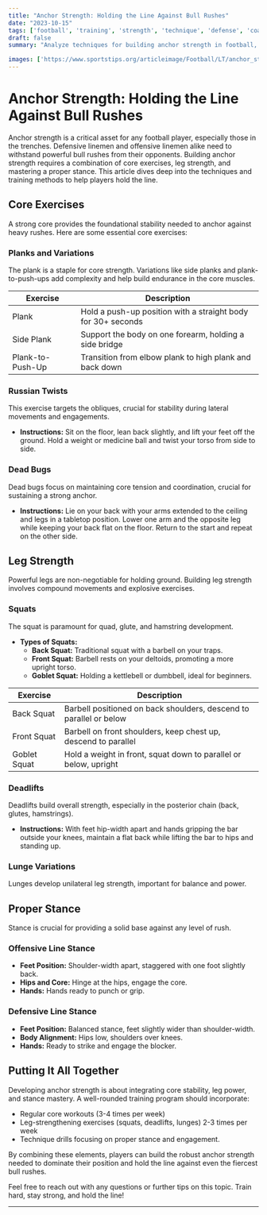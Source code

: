 ```yaml
---
title: "Anchor Strength: Holding the Line Against Bull Rushes"
date: "2023-10-15"
tags: ['football', 'training', 'strength', 'technique', 'defense', 'coaching', 'weightlifting', 'core strength', 'stance']
draft: false
summary: "Analyze techniques for building anchor strength in football, focusing on core exercises, leg strength, and proper stance."

images: ['https://www.sportstips.org/articleimage/Football/LT/anchor_strength_holding_the_line_against_bull_rushes.webp']
---
```


# Anchor Strength: Holding the Line Against Bull Rushes

Anchor strength is a critical asset for any football player, especially those in the trenches. Defensive linemen and offensive linemen alike need to withstand powerful bull rushes from their opponents. Building anchor strength requires a combination of core exercises, leg strength, and mastering a proper stance. This article dives deep into the techniques and training methods to help players hold the line.

## Core Exercises

A strong core provides the foundational stability needed to anchor against heavy rushes. Here are some essential core exercises:

### Planks and Variations

The plank is a staple for core strength. Variations like side planks and plank-to-push-ups add complexity and help build endurance in the core muscles.

| Exercise               | Description                                                 |
|------------------------|-------------------------------------------------------------|
| Plank                  | Hold a push-up position with a straight body for 30+ seconds|
| Side Plank             | Support the body on one forearm, holding a side bridge      |
| Plank-to-Push-Up       | Transition from elbow plank to high plank and back down     |

### Russian Twists

This exercise targets the obliques, crucial for stability during lateral movements and engagements.

- **Instructions:** Sit on the floor, lean back slightly, and lift your feet off the ground. Hold a weight or medicine ball and twist your torso from side to side.

### Dead Bugs

Dead bugs focus on maintaining core tension and coordination, crucial for sustaining a strong anchor.

- **Instructions:** Lie on your back with your arms extended to the ceiling and legs in a tabletop position. Lower one arm and the opposite leg while keeping your back flat on the floor. Return to the start and repeat on the other side.

## Leg Strength

Powerful legs are non-negotiable for holding ground. Building leg strength involves compound movements and explosive exercises.

### Squats

The squat is paramount for quad, glute, and hamstring development.

- **Types of Squats:**
  - **Back Squat:** Traditional squat with a barbell on your traps.
  - **Front Squat:** Barbell rests on your deltoids, promoting a more upright torso.
  - **Goblet Squat:** Holding a kettlebell or dumbbell, ideal for beginners.

| Exercise       | Description                                                        |
|----------------|--------------------------------------------------------------------|
| Back Squat     | Barbell positioned on back shoulders, descend to parallel or below |
| Front Squat    | Barbell on front shoulders, keep chest up, descend to parallel      |
| Goblet Squat   | Hold a weight in front, squat down to parallel or below, upright   |

### Deadlifts

Deadlifts build overall strength, especially in the posterior chain (back, glutes, hamstrings).

- **Instructions:** With feet hip-width apart and hands gripping the bar outside your knees, maintain a flat back while lifting the bar to hips and standing up.

### Lunge Variations

Lunges develop unilateral leg strength, important for balance and power.

## Proper Stance

Stance is crucial for providing a solid base against any level of rush.

### Offensive Line Stance

- **Feet Position:** Shoulder-width apart, staggered with one foot slightly back.
- **Hips and Core:** Hinge at the hips, engage the core.
- **Hands:** Hands ready to punch or grip.

### Defensive Line Stance

- **Feet Position:** Balanced stance, feet slightly wider than shoulder-width.
- **Body Alignment:** Hips low, shoulders over knees.
- **Hands:** Ready to strike and engage the blocker.

## Putting It All Together

Developing anchor strength is about integrating core stability, leg power, and stance mastery. A well-rounded training program should incorporate:

- Regular core workouts (3-4 times per week)
- Leg-strengthening exercises (squats, deadlifts, lunges) 2-3 times per week
- Technique drills focusing on proper stance and engagement.

By combining these elements, players can build the robust anchor strength needed to dominate their position and hold the line against even the fiercest bull rushes.

Feel free to reach out with any questions or further tips on this topic. Train hard, stay strong, and hold the line!

--- 

```